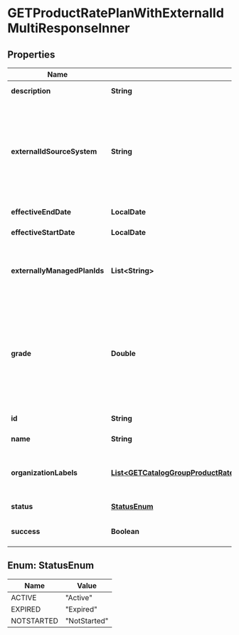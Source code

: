 

# GETProductRatePlanWithExternalIdMultiResponseInner


## Properties

| Name | Type | Description | Notes |
|------------ | ------------- | ------------- | -------------|
|**description** | **String** | The short description of the product rate plan.  |  [optional] |
|**externalIdSourceSystem** | **String** | The combination of &#x60;externallyManagedPlanId&#x60; and &#x60;externalIdSourceSystem&#x60; is the unique identifier for the rate plan purchased on a third-party store. This field is used to represent a subscription rate plan created through third-party stores.  |  [optional] |
|**effectiveEndDate** | **LocalDate** | The end date of the product rate plan.  |  [optional] |
|**effectiveStartDate** | **LocalDate** | The start date of the product rate plan.  |  [optional] |
|**externallyManagedPlanIds** | **List&lt;String&gt;** | The unique identifier for the product rate plan in a third-party store. This field is used to represent a rate plan created through third-party stores.  |  [optional] |
|**grade** | **Double** | The grade of the product rate plan.  **Note**: This field is in the **Early Adopter** phase. We are actively soliciting feedback from a small set of early adopters before releasing it as generally available. If you want to join this early adopter program, submit a request at [Zuora Global Support](http://support.zuora.com/).  |  [optional] |
|**id** | **String** | The unique product rate plan ID.  |  [optional] |
|**name** | **String** | The name of the product rate plan.  |  [optional] |
|**organizationLabels** | [**List&lt;GETCatalogGroupProductRatePlanResponseOrganizationLabelsInner&gt;**](GETCatalogGroupProductRatePlanResponseOrganizationLabelsInner.md) | The organization(s) that the object belongs to.   Note: This field is available only when the Multi-Org feature is enabled.              |  [optional] |
|**status** | [**StatusEnum**](#StatusEnum) | The status of the product rate plan.   |  [optional] |
|**success** | **Boolean** | Returns &#x60;true&#x60; if the request was processed successfully.  |  [optional] |



## Enum: StatusEnum

| Name | Value |
|---- | -----|
| ACTIVE | &quot;Active&quot; |
| EXPIRED | &quot;Expired&quot; |
| NOTSTARTED | &quot;NotStarted&quot; |



